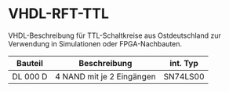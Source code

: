 # VHDL-RFT-TTL
VHDL-Beschreibung für TTL-Schaltkreise aus Ostdeutschland zur Verwendung in Simulationen oder FPGA-Nachbauten.

Bauteil   | Beschreibung               | int. Typ
-------   | ------------               | --------
DL 000 D  | 4 NAND mit je 2 Eingängen  | SN74LS00
